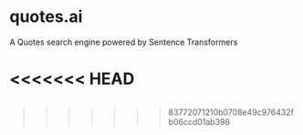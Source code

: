 # quotes.ai
A Quotes search engine powered by Sentence Transformers

<<<<<<< HEAD
<img src="https://github.com/aidyai/QUOTES/blob/main/src/static/img/background.png" alt="" align=center>
=======
<img src="https://github.com/aidyai/quotes.ai/blob/main/static/img/background.png" alt="" align=center>

>>>>>>> 83772071210b0708e49c976432fb06ccd01ab398
